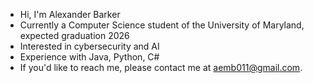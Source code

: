 - Hi, I'm Alexander Barker
- Currently a Computer Science student of the University of Maryland, expected graduation 2026
- Interested in cybersecurity and AI
- Experience with Java, Python, C#
- If you'd like to reach me, please contact me at aemb011@gmail.com.
